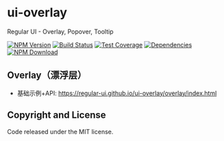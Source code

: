 # ui-overlay

Regular UI - Overlay, Popover, Tooltip

[![NPM Version][npm-img]][npm-url]
[![Build Status][travis-img]][travis-url]
[![Test Coverage][coveralls-img]][coveralls-url]
[![Dependencies][david-img]][david-url]
[![NPM Download][download-img]][download-url]

[npm-img]: http://img.shields.io/npm/v/rgui-overlay.svg?style=flat-square
[npm-url]: http://npmjs.org/package/rgui-overlay
[travis-img]: https://img.shields.io/travis/regular-ui/ui-overlay.svg?style=flat-square
[travis-url]: https://travis-ci.org/regular-ui/ui-overlay
[coveralls-img]: https://img.shields.io/coveralls/regular-ui/ui-overlay.svg?style=flat-square
[coveralls-url]: https://coveralls.io/r/regular-ui/ui-overlay
[david-img]: http://img.shields.io/david/regular-ui/ui-overlay.svg?style=flat-square
[david-url]: https://david-dm.org/regular-ui/ui-overlay
[download-img]: https://img.shields.io/npm/dm/rgui-overlay.svg?style=flat-square
[download-url]: https://npmjs.org/package/rgui-overlay

## Overlay（漂浮层）

- 基础示例+API: https://regular-ui.github.io/ui-overlay/overlay/index.html

## Copyright and License

Code released under the MIT license.
